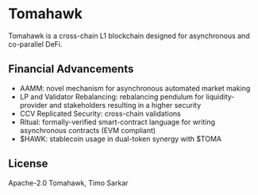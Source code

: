 # Tomahawk 

Tomahawk is a cross-chain L1 blockchain designed for asynchronous and co-parallel DeFi.

## Financial Advancements

- AAMM: novel mechanism for asynchronous automated market making
- LP and Validator Rebalancing: rebalancing pendulum for liquidity-provider and stakeholders resulting in a higher security
- CCV Replicated Security: cross-chain validations
- Ritual: formally-verified smart-contract language for writing asynchronous contracts (EVM compliant)
- $HAWK: stablecoin usage in dual-token synergy with $TOMA

## License

Apache-2.0 Tomahawk, Timo Sarkar
